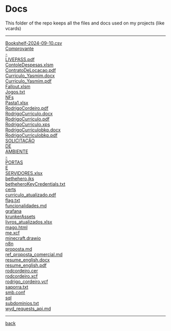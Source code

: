 # Docs
This folder of the repo keeps all the files and docs used on my projects (like vcards)

---------------------------
[Bookshelf-2024-09-10.csv](Bookshelf-2024-09-10.csv)<br>
[Comprovante](Comprovante)<br>
[-](-)<br>
[LIVEPASS.pdf](LIVEPASS.pdf)<br>
[ContoleDespesas.xlsm](ContoleDespesas.xlsm)<br>
[ContratoDeLocacao.pdf](ContratoDeLocacao.pdf)<br>
[Curriculo_Yasmim.docx](Curriculo_Yasmim.docx)<br>
[Curriculo_Yasmim.pdf](Curriculo_Yasmim.pdf)<br>
[Fallout.xlsm](Fallout.xlsm)<br>
[Jogos.txt](Jogos.txt)<br>
[NFs](NFs)<br>
[Pasta1.xlsx](Pasta1.xlsx)<br>
[RodrigoCordeiro.pdf](RodrigoCordeiro.pdf)<br>
[RodrigoCurriculo.docx](RodrigoCurriculo.docx)<br>
[RodrigoCurriculo.pdf](RodrigoCurriculo.pdf)<br>
[RodrigoCurriculo.xps](RodrigoCurriculo.xps)<br>
[RodrigoCurriculobkp.docx](RodrigoCurriculobkp.docx)<br>
[RodrigoCurriculobkp.pdf](RodrigoCurriculobkp.pdf)<br>
[SOLICITAÇÃO](SOLICITAÇÃO)<br>
[DE](DE)<br>
[AMBIENTE](AMBIENTE)<br>
[-](-)<br>
[PORTAS](PORTAS)<br>
[E](E)<br>
[SERVIDORES.xlsx](SERVIDORES.xlsx)<br>
[bethehero.jks](bethehero.jks)<br>
[betheheroKeyCredentials.txt](betheheroKeyCredentials.txt)<br>
[certs](certs)<br>
[curriculo_atualizado.pdf](curriculo_atualizado.pdf)<br>
[flag.txt](flag.txt)<br>
[funcionalidades.md](funcionalidades.md)<br>
[grafana](grafana)<br>
[krunkerAssets](krunkerAssets)<br>
[livros_atualizados.xlsx](livros_atualizados.xlsx)<br>
[mago.html](mago.html)<br>
[me.xcf](me.xcf)<br>
[minecraft.drawio](minecraft.drawio)<br>
[n8n](n8n)<br>
[proposta.md](proposta.md)<br>
[ref_proposta_comercial.md](ref_proposta_comercial.md)<br>
[resume_english.docx](resume_english.docx)<br>
[resume_english.pdf](resume_english.pdf)<br>
[rodcordeiro.cer](rodcordeiro.cer)<br>
[rodcordeiro.xcf](rodcordeiro.xcf)<br>
[rodrigo_cordeiro.vcf](rodrigo_cordeiro.vcf)<br>
[saporra.txt](saporra.txt)<br>
[smb.conf](smb.conf)<br>
[sql](sql)<br>
[subdominios.txt](subdominios.txt)<br>
[wyd_requests_api.md](wyd_requests_api.md)<br>

---------------------------

[back](../)
